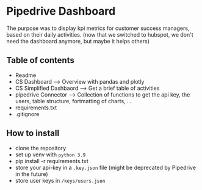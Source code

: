 # Pipedrive Dashboard
The purpose was to display kpi metrics for customer success managers, based on their daily activities. 
(now that we switched to hubspot, we don't need the dashboard anymore, but maybe it helps others)

## Table of contents
 - Readme
 - CS Dashboard --> Overview with pandas and plotly
 - CS Simplified Dashbaord --> Get a brief table of activities
 - pipedrive Connector --> Collection of functions to get the api key, the users, table structure, fortmatting of charts, ...
 - requirements.txt
 - .gitignore

## How to install
 - clone the repository
 - set up venv with `python 3.9`
 - pip install -r requirements.txt
 - store your api-key in a `.key.json` file (might be deprecated by Pipedrive in the future)
 - store user keys in `/keys/users.json`
